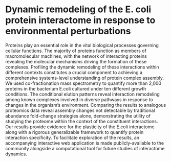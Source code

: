 # Dynamic remodeling of the E. coli protein interactome in response to environmental perturbations

Proteins play an essential role in the vital biological processes governing cellular functions. The majority of proteins function as members of macromolecular machines, with the network of interacting proteins revealing the molecular mechanisms driving the formation of these complexes. Profiling the dynamic remodeling of these interactions within different contexts constitutes a crucial component to achieving a comprehensive systems-level understanding of protein complex assembly. We used co-fractionation mass spectrometry to quantify more than 2,000 proteins in the bacterium E.coli cultured under ten different growth conditions. The conditional elution patterns reveal interaction remodeling among known complexes involved in diverse pathways in response to changes in the organism’s environment. Comparing the results to analogous proteomics data reveal assembly changes not detectable by traditional abundance fold-change strategies alone, demonstrating the utility of studying the proteome within the context of the constituent interactions. Our results provide evidence for the plasticity of the E.coli interactome along with a rigorous generalizable framework to quantify protein interaction specificity. To facilitate exploration of the results, an accompanying interactive web application is made publicly-available to the community alongside a computational tool for future studies of interactome dynamics.
